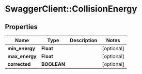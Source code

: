 # SwaggerClient::CollisionEnergy

## Properties
Name | Type | Description | Notes
------------ | ------------- | ------------- | -------------
**min_energy** | **Float** |  | [optional] 
**max_energy** | **Float** |  | [optional] 
**corrected** | **BOOLEAN** |  | [optional] 

